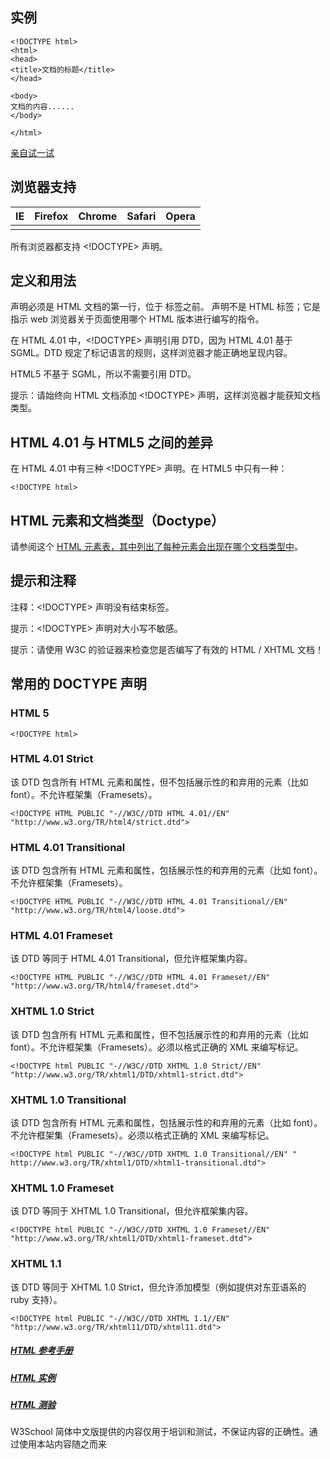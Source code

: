 ## 实例

```
<!DOCTYPE html>
<html>
<head>
<title>文档的标题</title>
</head>

<body>
文档的内容......
</body>

</html>

```

[亲自试一试](http://www.w3school.com.cn/tiy/t.asp?f=html_doctype)

## 浏览器支持

| IE   | Firefox | Chrome | Safari | Opera |
| ---- | ------- | ------ | ------ | ----- |
|      |         |        |        |       |

所有浏览器都支持 <!DOCTYPE> 声明。

## 定义和用法

<!DOCTYPE> 声明必须是 HTML 文档的第一行，位于 <html> 标签之前。

<!DOCTYPE> 声明不是 HTML 标签；它是指示 web 浏览器关于页面使用哪个 HTML 版本进行编写的指令。

在 HTML 4.01 中，<!DOCTYPE> 声明引用 DTD，因为 HTML 4.01 基于 SGML。DTD 规定了标记语言的规则，这样浏览器才能正确地呈现内容。

HTML5 不基于 SGML，所以不需要引用 DTD。

提示：请始终向 HTML 文档添加 <!DOCTYPE> 声明，这样浏览器才能获知文档类型。

## HTML 4.01 与 HTML5 之间的差异

在 HTML 4.01 中有三种 <!DOCTYPE> 声明。在 HTML5 中只有一种：

```
<!DOCTYPE html>
```

## HTML 元素和文档类型（Doctype）

请参阅这个 [HTML 元素表，其中列出了每种元素会出现在哪个文档类型中](http://www.w3school.com.cn/tags/html_ref_dtd.asp)。

## 提示和注释

注释：<!DOCTYPE> 声明没有结束标签。

提示：<!DOCTYPE> 声明对大小写不敏感。

提示：请使用 W3C 的验证器来检查您是否编写了有效的 HTML / XHTML 文档！

## 常用的 DOCTYPE 声明

### HTML 5

```
<!DOCTYPE html>
```

### HTML 4.01 Strict

该 DTD 包含所有 HTML 元素和属性，但不包括展示性的和弃用的元素（比如 font）。不允许框架集（Framesets）。

```
<!DOCTYPE HTML PUBLIC "-//W3C//DTD HTML 4.01//EN" "http://www.w3.org/TR/html4/strict.dtd">
```

### HTML 4.01 Transitional

该 DTD 包含所有 HTML 元素和属性，包括展示性的和弃用的元素（比如 font）。不允许框架集（Framesets）。

```
<!DOCTYPE HTML PUBLIC "-//W3C//DTD HTML 4.01 Transitional//EN" 
"http://www.w3.org/TR/html4/loose.dtd">
```

### HTML 4.01 Frameset

该 DTD 等同于 HTML 4.01 Transitional，但允许框架集内容。

```
<!DOCTYPE HTML PUBLIC "-//W3C//DTD HTML 4.01 Frameset//EN" 
"http://www.w3.org/TR/html4/frameset.dtd">
```

### XHTML 1.0 Strict

该 DTD 包含所有 HTML 元素和属性，但不包括展示性的和弃用的元素（比如 font）。不允许框架集（Framesets）。必须以格式正确的 XML 来编写标记。

```
<!DOCTYPE html PUBLIC "-//W3C//DTD XHTML 1.0 Strict//EN" 
"http://www.w3.org/TR/xhtml1/DTD/xhtml1-strict.dtd">
```

### XHTML 1.0 Transitional

该 DTD 包含所有 HTML 元素和属性，包括展示性的和弃用的元素（比如 font）。不允许框架集（Framesets）。必须以格式正确的 XML 来编写标记。

```
<!DOCTYPE html PUBLIC "-//W3C//DTD XHTML 1.0 Transitional//EN" "
http://www.w3.org/TR/xhtml1/DTD/xhtml1-transitional.dtd">
```

### XHTML 1.0 Frameset

该 DTD 等同于 XHTML 1.0 Transitional，但允许框架集内容。

```
<!DOCTYPE html PUBLIC "-//W3C//DTD XHTML 1.0 Frameset//EN" 
"http://www.w3.org/TR/xhtml1/DTD/xhtml1-frameset.dtd">
```

### XHTML 1.1

该 DTD 等同于 XHTML 1.0 Strict，但允许添加模型（例如提供对东亚语系的 ruby 支持）。

```
<!DOCTYPE html PUBLIC "-//W3C//DTD XHTML 1.1//EN" "http://www.w3.org/TR/xhtml11/DTD/xhtml11.dtd">
```

##### [HTML 参考手册](http://www.w3school.com.cn/tags/index.asp)

##### [HTML 实例](http://www.w3school.com.cn/example/html_examples.asp)

##### [HTML 测验](http://www.w3school.com.cn/html/html_quiz.asp)

W3School 简体中文版提供的内容仅用于培训和测试，不保证内容的正确性。通过使用本站内容随之而来